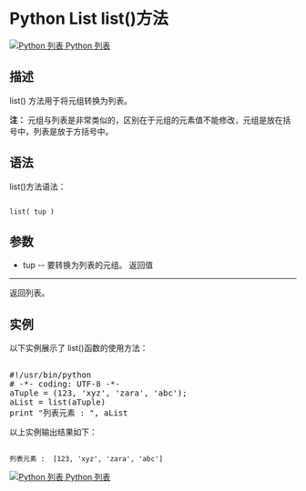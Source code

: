 Python List list()方法
====================

 [![Python 列表](../images/up.gif)
 Python 列表](python-lists.html)


  描述
--

 list() 方法用于将元组转换为列表。

 **注：** 元组与列表是非常类似的，区别在于元组的元素值不能修改，元组是放在括号中，列表是放于方括号中。

 语法
--

 list()方法语法：


```

list( tup )

```

 参数
--

  * tup -- 要转换为列表的元组。
  返回值
---

 返回列表。

 实例
--

 以下实例展示了 list()函数的使用方法：

  <pre>

#!/usr/bin/python
# -*- coding: UTF-8 -*-
aTuple = (123, 'xyz', 'zara', 'abc');
aList = list(aTuple)
print "列表元素 : ", aList
</pre>

 以上实例输出结果如下：


```

列表元素 :  [123, 'xyz', 'zara', 'abc']

```

[![Python 列表](../images/up.gif)
 Python 列表](python-lists.html)
